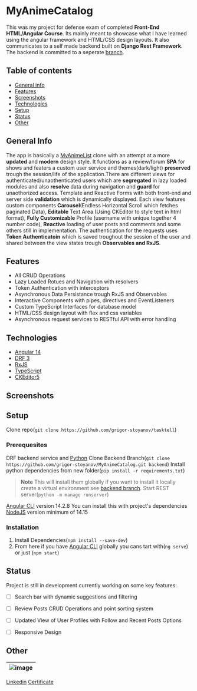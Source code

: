 # MyAnimeCatalog
This was my project for defense exam of completed **Front-End HTML/Angular Course**. Its mainly meant to showcase what I have learned using the angular framework and HTML/CSS design layouts. It also communicates to a self made backend built on **Django Rest Framework**. The backend is committed to a seperate [branch](https://github.com/grigor-stoyanov/MyAnimeCatalog/tree/backend).


## Table of contents
* [General info](#general-info)
* [Features](#features)
* [Screenshots](#screenshots)
* [Technologies](#technologies)
* [Setup](#setup)
* [Status](#status)
* [Other](#other)

## General Info
The app is basically a [MyAnimeList](https://myanimelist.net/) clone with an attempt at a more **updated** and **modern** design style. It functions as a review/forum **SPA** for shows and featers a custom user service and themes(dark/light) **preserved** trough the session/life of the application.There are different views for authenticated/unaothenticated users which are **segregated** in lazy loaded modules and also **resolve** data during navigation and **guard** for unaothorized access. Template and Reactive Forms with both front-end and server side **validation** which is dynamically displayed. Each view features custom components **Carousel**(Endless Horizontal Scroll which fetches paginated Data), **Editable** Text Area (Using CKEditor to style text in html format), **Fully Customizable** Profile (username with unique together 4 number code), **Reactive** loading of user posts and comments and some others still in implementation. The authentication for the requests uses **Token Authenticatoin** which is saved troughout the session of the user and shared between the view states trough **Observables and RxJS**.

## Features
* All CRUD Operations
* Lazy Loaded Rotues and Navigation with resolvers
* Token Authentication with interceptors
* Asynchronous Data Persistance trough RxJS and Observables
* Interactive Components with pipes, directives and EventListeners
* Custom TypeScript Interfaces for database model
* HTML/CSS design layout with flex and css variables
* Asynchronous request services to RESTful API with error handling


## Technologies
* [Angular 14](https://v14.angular.io/docs)
* [DRF 3](https://www.django-rest-framework.org/)  
* [RxJS](https://rxjs.dev/guide/overview)
* [TypeScript](https://www.typescriptlang.org/docs/)
* [CKEditor5](https://ckeditor.com/docs/ckeditor5/latest/index.html)


## Screenshots


## Setup

Clone repo(```git clone https://github.com/grigor-stoyanov/tasktell```)

### Prerequesites
DRF backend service and [Python](https://www.python.org/downloads/)
Clone Backend Branch(```git clone https://github.com/grigor-stoyanov/MyAnimeCatalog.git backend```)
Install python dependencies from new folder(```pip install -r requirements.txt```)
> **Note** This will install them globally if you want to install it locally create a virtual environment see [backend branch](https://github.com/grigor-stoyanov/MyAnimeCatalog/tree/backend).
Start REST server(```python -m manage runserver```)

[Angular CLI](https://github.com/angular/angular-cli) version 14.2.8
You can install this with project's dependencies
[NodeJS](https://nodejs.org/en/) version minimum of 14.15


### Installation
1. Install Dependencies(```npm install --save-dev```)  
2. From here if you have [Angular CLI](https://github.com/angular/angular-cli) globally you cans tart with(```ng serve```) or just (```npm start```)


## Status
Project is still in development currently working on some key features:
- [ ] Search bar with dynamic suggestions and filtering
- [ ] Review Posts CRUD Operations and point sorting system
- [ ] Updated View of User Profiles with Follow and Recent Posts Options
- [ ] Responsive Design


## Other
| ![image](https://user-images.githubusercontent.com/76039296/217279449-93faa114-667a-4183-96cb-60d5393da610.png) |
|-|
[Linkedin](https://www.linkedin.com/feed/)
[Certificate](https://softuni.bg/certificates/details/152839/edf0c74f)